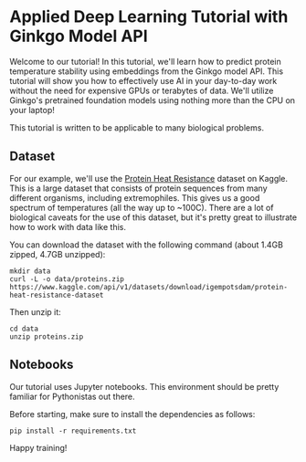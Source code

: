 # Applied Deep Learning Tutorial with Ginkgo Model API

Welcome to our tutorial! In this tutorial, we'll learn how to predict protein temperature stability using embeddings from the Ginkgo model API. This tutorial will show you how to effectively use AI in your day-to-day work without the need for expensive GPUs or terabytes of data. We'll utilize Ginkgo's pretrained foundation models using nothing more than the CPU on your laptop!

This tutorial is written to be applicable to many biological problems.

## Dataset

For our example, we'll use the [Protein Heat Resistance](https://www.kaggle.com/datasets/igempotsdam/protein-heat-resistance-dataset/data) dataset on Kaggle. This is a large dataset that consists of protein sequences from many different organisms, including extremophiles. This gives us a good spectrum of temperatures (all the way up to ~100C). There are a lot of biological caveats for the use of this dataset, but it's pretty great to illustrate how to work with data like this.

You can download the dataset with the following command (about 1.4GB zipped, 4.7GB unzipped):

```
mkdir data
curl -L -o data/proteins.zip https://www.kaggle.com/api/v1/datasets/download/igempotsdam/protein-heat-resistance-dataset
```

Then unzip it:

```
cd data
unzip proteins.zip
```

## Notebooks

Our tutorial uses Jupyter notebooks. This environment should be pretty familiar for Pythonistas out there.

Before starting, make sure to install the dependencies as follows:

`pip install -r requirements.txt`

Happy training!

